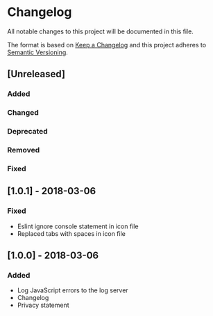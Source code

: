 # Changelog

All notable changes to this project will be documented in this file.

The format is based on [Keep a Changelog](http://keepachangelog.com/en/1.0.0/)
and this project adheres to [Semantic Versioning](http://semver.org/spec/v2.0.0.html).

## [Unreleased]

### Added

### Changed

### Deprecated

### Removed

### Fixed

## [1.0.1] - 2018-03-06

### Fixed

* Eslint ignore console statement in icon file
* Replaced tabs with spaces in icon file

## [1.0.0] - 2018-03-06

### Added

* Log JavaScript errors to the log server
* Changelog
* Privacy statement
